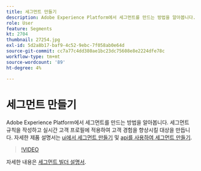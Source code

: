 ```yaml
---
title: 세그먼트 만들기
description: Adobe Experience Platform에서 세그먼트를 만드는 방법을 알아봅니다.
role: User
feature: Segments
kt: 2704
thumbnail: 27254.jpg
exl-id: 5d2a8b17-baf9-4c52-9ebc-7f058ab0e64d
source-git-commit: cc7a77c4dd380ae1bc23dc75608e8e2224dfe78c
workflow-type: tm+mt
source-wordcount: '89'
ht-degree: 4%

---
```


# 세그먼트 만들기

Adobe Experience Platform에서 세그먼트를 만드는 방법을 알아봅니다. 세그먼트 규칙을 작성하고 실시간 고객 프로필에 적용하여 고객 경험을 향상시킬 대상을 만듭니다. 자세한 제품 설명서는 [ui에서 세그먼트 만들기](https://experienceleague.adobe.com/docs/experience-platform/segmentation/ui/overview.html) 및 [api를 사용하여 세그먼트 만들기](https://experienceleague.adobe.com/docs/experience-platform/segmentation/tutorials/create-a-segment.html).

>[!VIDEO](https://video.tv.adobe.com/v/27254?quality=12&learn=on)

자세한 내용은 [세그먼트 빌더 설명서](https://experienceleague.adobe.com/docs/experience-platform/segmentation/ui/segment-builder.html).
